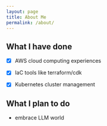 ```yaml
---
layout: page
title: About Me
permalink: /about/
---
```


## What I have done
- [x] AWS cloud computing experiences
- [x] IaC tools like terraform/cdk
- [x] Kubernetes cluster management


## What I plan to do
- embrace LLM world